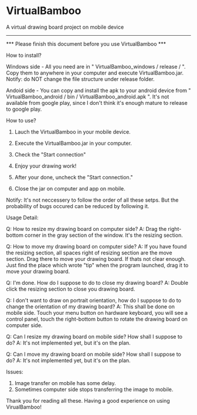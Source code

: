VirtualBamboo
=============

A virtual drawing board project on mobile device

--------
*** Please finish this document before you use VirtualBamboo ***

How to install?

  Windows side - 
    All you need are in " VirtualBamboo_windows / release / ".
    Copy them to anywhere in your computer and execute VirtualBamboo.jar.
    Notify: do NOT change the file structure under release folder.
    
  Andoid side - 
    You can copy and install the apk to your android device from " VirtualBamboo_android / bin / VirtualBamboo_android.apk ".
    It's not available from google play, since I don't think it's enough mature to release to google play.
    


How to use?

  1. Lauch the VirtualBamboo in your mobile device.
  2. Execute the VirtualBamboo.jar in your computer.
  3. Check the "Start connection"
  4. Enjoy your drawing work!
  
  5. After your done, uncheck the "Start connection."
  6. Close the jar on computer and app on mobile.
  
  Notify: It's not neccessery to follow the order of all these setps. But the probability of bugs occured can be reduced by following it.
  

Usage Detail:

  Q: How to resize my drawing board on computer side?
  A: Drag the right-bottom corner in the gray section of the window. It's the resizing section.
  
  Q: How to move my drawing board on computer side?
  A: If you have found the resizing section, all spaces right of resizing section are the move section. Drag there to move your drawing board.
     If thats not clear enough. Just find the place which wrote "tip" when the program launched, drag it to move your drawing board.
  
  Q: I'm done. How do I suppose to do to close my drawing board?
  A: Double click the resizing section to close you drawing board.
  
  Q: I don't want to draw on portrait orientation, how do I suppose to do to change the orientation of my drawing board?
  A: This shall be done on mobile side. Touch your menu button on hardware keyboard, you will see a control panel, touch the right-bottom button to rotate the drawing board on computer side.

  Q: Can I resize my drawing board on mobile side? How shall I suppose to do?
  A: It's not implemented yet, but it's on the plan.
  
  Q: Can I move my drawing board on mobile side? How shall I suppose to do?
  A: It's not implemented yet, but it's on the plan.

Issues:

  1. Image transfer on mobile has some delay.
  2. Sometimes computer side stops transferring the image to mobile.
  
Thank you for reading all these. Having a good experience on using VirualBamboo!
